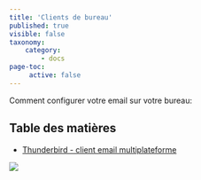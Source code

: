 ```yaml
---
title: 'Clients de bureau'
published: true
visible: false
taxonomy:
    category:
        - docs
page-toc:
     active: false
---
```


Comment configurer votre email sur votre bureau:

## Table des matières
- [Thunderbird - client email multiplateforme](thunderbird)

![](c64.jpg)
